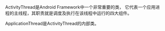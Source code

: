 ActivityThread是Android Framework中一个非常重要的类，
它代表一个应用进程的主线程，其职责就是调度及执行在该线程中运行的四大组件。

ApplicationThread是ActivityThread的内部类。